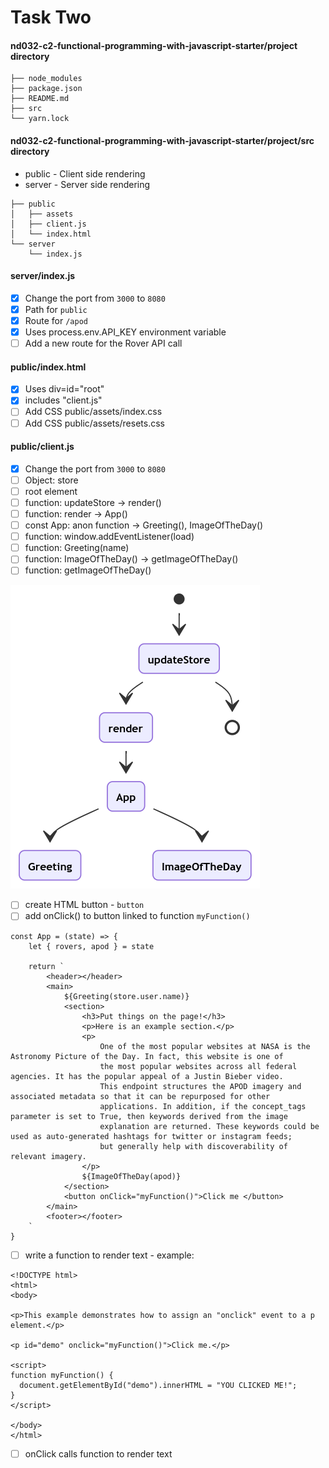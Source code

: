 # Task Two


#### nd032-c2-functional-programming-with-javascript-starter/project directory

```
├── node_modules
├── package.json
├── README.md
├── src
└── yarn.lock
```
#### nd032-c2-functional-programming-with-javascript-starter/project/src directory

* public - Client side rendering
* server - Server side rendering

```
├── public
│   ├── assets
│   ├── client.js
│   └── index.html
└── server
    └── index.js
```

#### server/index.js

- [x] Change the port from `3000` to `8080`
- [x] Path for `public`
- [x] Route for `/apod`
- [x] Uses process.env.API_KEY environment variable
- [ ] Add a new route for the Rover API call

#### public/index.html

- [x] Uses div=id="root"
- [x] includes "client.js"
- [ ] Add CSS public/assets/index.css
- [ ] Add CSS public/assets/resets.css

#### public/client.js

- [x] Change the port from `3000` to `8080`
- [ ] Object: store
- [ ] root element
- [ ] function: updateStore -> render()
- [ ] function: render -> App()
- [ ] const App: anon function -> Greeting(), ImageOfTheDay()
- [ ] function: window.addEventListener(load)
- [ ] function: Greeting(name)
- [ ] function: ImageOfTheDay() -> getImageOfTheDay()
- [ ] function: getImageOfTheDay()

![Client.js Overview](https://github.com/rosera/nd032-c2-functional-programming-with-javascript-starter/blob/project/images/task_2_client_js.png "App Architecture")


- [ ] create HTML button - `button`
- [ ] add onClick() to button linked to function `myFunction()`
```
const App = (state) => {
    let { rovers, apod } = state

    return `
        <header></header>
        <main>
            ${Greeting(store.user.name)}
            <section>
                <h3>Put things on the page!</h3>
                <p>Here is an example section.</p>
                <p>
                    One of the most popular websites at NASA is the Astronomy Picture of the Day. In fact, this website is one of
                    the most popular websites across all federal agencies. It has the popular appeal of a Justin Bieber video.
                    This endpoint structures the APOD imagery and associated metadata so that it can be repurposed for other
                    applications. In addition, if the concept_tags parameter is set to True, then keywords derived from the image
                    explanation are returned. These keywords could be used as auto-generated hashtags for twitter or instagram feeds;
                    but generally help with discoverability of relevant imagery.
                </p>
                ${ImageOfTheDay(apod)}
            </section>
            <button onClick="myFunction()">Click me </button>
        </main>
        <footer></footer>
    `
}
```

- [ ] write a function to render text - example:
```
<!DOCTYPE html>
<html>
<body>

<p>This example demonstrates how to assign an "onclick" event to a p element.</p>

<p id="demo" onclick="myFunction()">Click me.</p>

<script>
function myFunction() {
  document.getElementById("demo").innerHTML = "YOU CLICKED ME!";
}
</script>

</body>
</html>
```
- [ ] onClick calls function to render text
